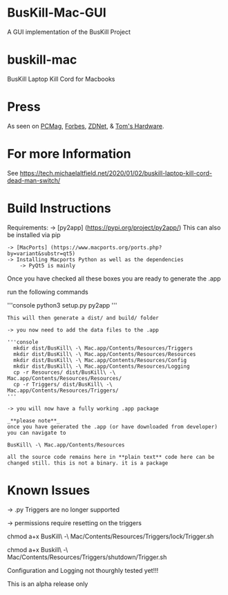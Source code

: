 # BusKill-Mac-GUI
A GUI implementation of the BusKill Project 

# buskill-mac
BusKill Laptop Kill Cord for Macbooks

# Press

As seen on [PCMag](https://www.forbes.com/sites/daveywinder/2020/01/03/this-20-usb-cable-is-a-dead-mans-switch-for-your-linux-laptop/), [Forbes](https://www.pcmag.com/news/372806/programmers-usb-cable-can-kill-laptop-if-machine-is-yanked), [ZDNet](https://www.zdnet.com/article/new-usb-cable-kills-your-linux-laptop-if-stolen-in-a-public-place/), & [Tom's Hardware](https://www.tomshardware.com/news/the-buskill-usb-cable-secures-your-laptop-against-thieves).

# For more Information

See https://tech.michaelaltfield.net/2020/01/02/buskill-laptop-kill-cord-dead-man-switch/

# Build Instructions 

Requirements:
    -> [py2app] (https://pypi.org/project/py2app/) This can also be installed via pip
    
    -> [MacPorts] (https://www.macports.org/ports.php?by=variant&substr=qt5)
    -> Installing Macports Python as well as the dependencies 
        -> PyQt5 is mainly

Once you have checked all these boxes you are ready to generate the .app


run the following commands
    
'''console
python3 setup.py py2app
'''
    
    This will then generate a dist/ and build/ folder 

    -> you now need to add the data files to the .app

    '''console
      mkdir dist/BusKill\ -\ Mac.app/Contents/Resources/Triggers
      mkdir dist/BusKill\ -\ Mac.app/Contents/Resources/Resources
      mkdir dist/BusKill\ -\ Mac.app/Contents/Resources/Config
      mkdir dist/BusKill\ -\ Mac.app/Contents/Resources/Logging
      cp -r Resources/ dist/BusKill\ -\ Mac.app/Contents/Resources/Resources/
      cp -r Triggers/ dist/BusKill\ -\ Mac.app/Contents/Resources/Triggers/
    '''

    -> you will now have a fully working .app package

    _**please note**_
    once you have generated the .app (or have downloaded from developer) you can navigate to 
    
    BusKill\ -\ Mac.app/Contents/Resources

    all the source code remains here in **plain text** code here can be changed still. this is not a binary. it is a package 


# Known Issues

-> .py Triggers are no longer supported 

-> permissions require resetting on the triggers 


chmod a+x BusKill\ -\ Mac/Contents/Resources/Triggers/lock/Trigger.sh

chmod a+x Buskill\ -\ Mac/Contents/Resources/Triggers/shutdown/Trigger.sh


Configuration and Logging not thourghly tested yet!!!


This is an alpha release only
